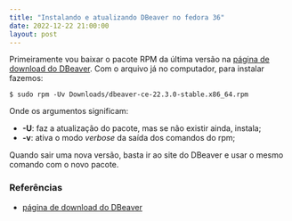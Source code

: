 ```yaml
---
title: "Instalando e atualizando DBeaver no fedora 36"
date: 2022-12-22 21:00:00
layout: post
---
```


Primeiramente vou baixar o pacote RPM da última versão na [página de download
do DBeaver]. Com o arquivo já no computador, para instalar fazemos:

```
$ sudo rpm -Uv Downloads/dbeaver-ce-22.3.0-stable.x86_64.rpm
```

Onde os argumentos significam:

+ **-U**: faz a atualização do pacote, mas se não existir ainda, instala;
+ **-v**: ativa o modo *verbose* da saída dos comandos do rpm;

Quando sair uma nova versão, basta ir ao site do DBeaver e usar o mesmo comando
com o novo pacote.


### Referências

- [página de download do DBeaver]

[página de download do DBeaver]: https://dbeaver.io/download/